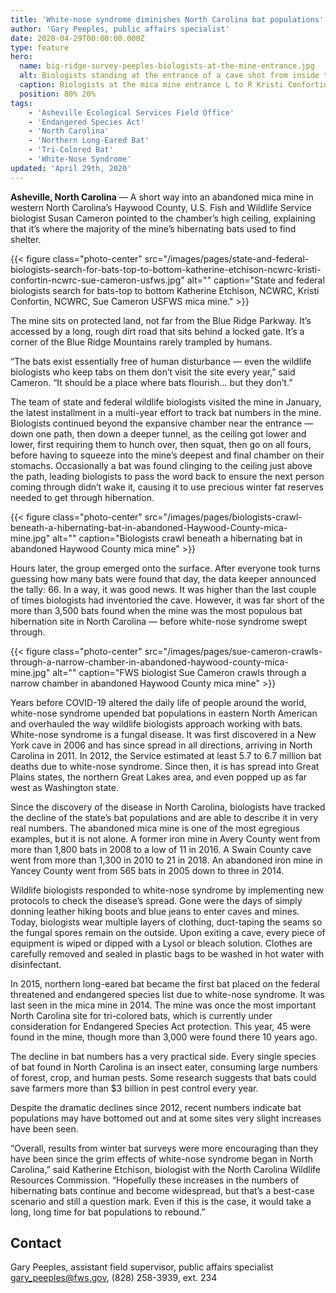 ```yaml
---
title: 'White-nose syndrome diminishes North Carolina bat populations'
author: 'Gary Peeples, public affairs specialist'
date: 2020-04-29T00:00:00.000Z
type: feature
hero:
  name: big-ridge-survey-peeples-biologists-at-the-mine-entrance.jpg
  alt: Biologists standing at the entrance of a cave shot from inside the cave
  caption: Biologists at the mica mine entrance L to R Kristi Confortin, NCWRC, Sam McCoy NCWRC, Katherine Etchison, NCWRC, Sue Cameron, USFWS. Photo by Gary Peeples, USFWS.
  position: 80% 20%
tags:
    - 'Asheville Ecological Services Field Office'
    - 'Endangered Species Act'
    - 'North Carolina'
    - 'Northern Long-Eared Bat'
    - 'Tri-Colored Bat'
    - 'White-Nose Syndrome'
updated: 'April 29th, 2020'
---
```


**Asheville, North Carolina** &mdash; A short way into an abandoned mica mine in western North Carolina’s Haywood County, U.S. Fish and Wildlife Service biologist Susan Cameron pointed to the chamber’s high ceiling, explaining that it’s where the majority of the mine’s hibernating bats used to find shelter.

{{< figure class="photo-center" src="/images/pages/state-and-federal-biologists-search-for-bats-top-to-bottom-katherine-etchison-ncwrc-kristi-confortin-ncwrc-sue-cameron-usfws.jpg" alt="" caption="State and federal biologists search for bats-top to bottom Katherine Etchison, NCWRC, Kristi Confortin, NCWRC, Sue Cameron USFWS mica mine." >}}

The mine sits on protected land, not far from the Blue Ridge Parkway. It’s accessed by a long, rough dirt road that sits behind a locked gate. It’s a corner of the Blue Ridge Mountains rarely trampled by humans.

“The bats exist essentially free of human disturbance &mdash; even the wildlife biologists who keep tabs on them don’t visit the site every year,” said Cameron. “It should be a place where bats flourish… but they don’t.”

The team of state and federal wildlife biologists visited the mine in January, the latest installment in a multi-year effort to track bat numbers in the mine. Biologists continued beyond the expansive chamber near the entrance &mdash; down one path, then down a deeper tunnel, as the ceiling got lower and lower, first requiring them to hunch over, then squat, then go on all fours, before having to squeeze into the mine’s deepest and final chamber on their stomachs. Occasionally a bat was found clinging to the ceiling just above the path, leading biologists to pass the word back to ensure the next person coming through didn’t wake it, causing it to use precious winter fat reserves needed to get through hibernation.

{{< figure class="photo-center" src="/images/pages/biologists-crawl-beneath-a-hibernating-bat-in-abandoned-Haywood-County-mica-mine.jpg" alt="" caption="Biologists crawl beneath a hibernating bat in abandoned Haywood County mica mine" >}}

Hours later, the group emerged onto the surface. After everyone took turns guessing how many bats were found that day, the data keeper announced the tally: 66. In a way, it was good news. It was higher than the last couple of times biologists had inventoried the cave. However, it was far short of the more than 3,500 bats found when the mine was the most populous bat hibernation site in North Carolina &mdash; before white-nose syndrome swept through.

{{< figure class="photo-center" src="/images/pages/sue-cameron-crawls-through-a-narrow-chamber-in-abandoned-haywood-county-mica-mine.jpg" alt="" caption="FWS biologist Sue Cameron crawls through a narrow chamber in abandoned Haywood County mica mine" >}}

Years before COVID-19 altered the daily life of people around the world, white-nose syndrome upended bat populations in eastern North American and overhauled the way wildlife biologists approach working with bats. White-nose syndrome is a fungal disease. It was first discovered in a New York cave in 2006 and has since spread in all directions, arriving in North Carolina in 2011. In 2012, the Service estimated at least 5.7 to 6.7 million bat deaths due to white-nose syndrome. Since then, it is has spread into Great Plains states, the northern Great Lakes area, and even popped up as far west as Washington state.

Since the discovery of the disease in North Carolina, biologists have tracked the decline of the state’s bat populations and are able to describe it in very real numbers. The abandoned mica mine is one of the most egregious examples, but it is not alone. A former iron mine in Avery County went from more than 1,800 bats in 2008 to a low of 11 in 2016. A Swain County cave went from more than 1,300 in 2010 to 21 in 2018. An abandoned iron mine in Yancey County went from 565 bats in 2005 down to three in 2014.

Wildlife biologists responded to white-nose syndrome by implementing new protocols to check the disease’s spread. Gone were the days of simply donning leather hiking boots and blue jeans to enter caves and mines. Today, biologists wear multiple layers of clothing, duct-taping the seams so the fungal spores remain on the outside. Upon exiting a cave, every piece of equipment is wiped or dipped with a Lysol or bleach solution. Clothes are carefully removed and sealed in plastic bags to be washed in hot water with disinfectant.

In 2015, northern long-eared bat became the first bat placed on the federal threatened and endangered species list due to white-nose syndrome. It was last seen in the mica mine in 2014.
The mine was once the most important North Carolina site for tri-colored bats, which is currently under consideration for Endangered Species Act protection. This year, 45 were found in the mine, though more than 3,000 were found there 10 years ago.

The decline in bat numbers has a very practical side. Every single species of bat found in North Carolina is an insect eater, consuming large numbers of forest, crop, and human pests. Some research suggests that bats could save farmers more than $3 billion in pest control every year.

Despite the dramatic declines since 2012, recent numbers indicate bat populations may have bottomed out and at some sites very slight increases have been seen.

“Overall, results from winter bat surveys were more encouraging than they have been since the grim effects of white-nose syndrome began in North Carolina,” said Katherine Etchison, biologist with the North Carolina Wildlife Resources Commission. “Hopefully these increases in the numbers of hibernating bats continue and become widespread, but that’s a best-case scenario and still a question mark. Even if this is the case, it would take a long, long time for bat populations to rebound.”

## Contact

Gary Peeples, assistant field supervisor, public affairs specialist  
[gary_peeples@fws.gov](mailto:gary_peeples@fws.gov), (828) 258-3939, ext. 234